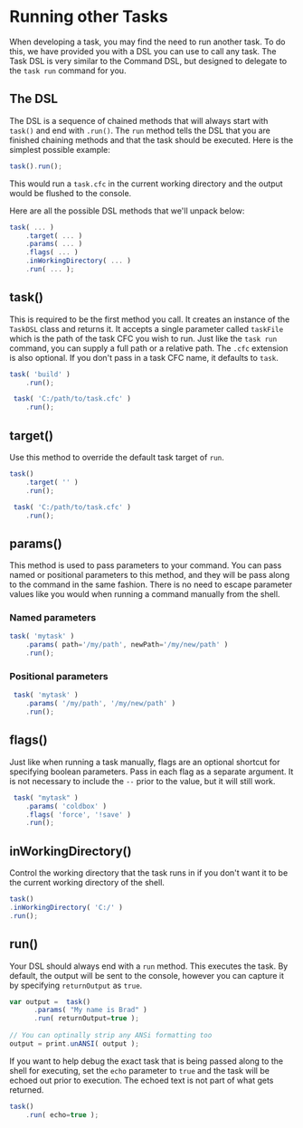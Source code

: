 # Running other Tasks

When developing a task, you may find the need to run another task. To do this, we have provided you with a DSL you can use to call any task.  The Task DSL is very similar to the Command DSL, but designed to delegate to the `task run` command for you.

## The DSL

The DSL is a sequence of chained methods that will always start with `task()` and end with `.run()`. The `run` method tells the DSL that you are finished chaining methods and that the task should be executed. Here is the simplest possible example:

```javascript
task().run();
```

This would run a `task.cfc` in the current working directory and the output would be flushed to the console.

Here are all the possible DSL methods that we'll unpack below:

```javascript
task( ... )
    .target( ... )
    .params( ... )
    .flags( ... )
    .inWorkingDirectory( ... )
    .run( ... );
```

## task\(\)

This is required to be the first method you call. It creates an instance of the `TaskDSL` class and returns it. It accepts a single parameter called `taskFile` which is the path of the task CFC you wish to run. Just like the `task run` command, you can supply a full path or a relative path.  The `.cfc` extension is also optional.  If you don't pass in a task CFC name, it defaults to `task`.

```javascript
task( 'build' )
    .run();

 task( 'C:/path/to/task.cfc' )
    .run();
```

## target\(\)

Use this method to override the default task target of `run`.  

```javascript
task()
    .target( '' )
    .run();

 task( 'C:/path/to/task.cfc' )
    .run();
```

## params\(\)

This method is used to pass parameters to your command. You can pass named or positional parameters to this method, and they will be pass along to the command in the same fashion. There is no need to escape parameter values like you would when running a command manually from the shell.

### Named parameters

```javascript
task( 'mytask' )
    .params( path='/my/path', newPath='/my/new/path' )
    .run();
```

### Positional parameters

```javascript
 task( 'mytask' )
    .params( '/my/path', '/my/new/path' )
    .run();
```

## flags\(\)

Just like when running a  task manually, flags are an optional shortcut for specifying boolean parameters. Pass in each flag as a separate argument. It is not necessary to include the `--` prior to the value, but it will still work.

```javascript
 task( "mytask" )
    .params( 'coldbox' )
    .flags( 'force', '!save' )
    .run();
```

## inWorkingDirectory\(\)

Control the working directory that the task runs in if you don't want it to be the current working directory of the shell.

```javascript
task()
.inWorkingDirectory( 'C:/' )
.run();
```

## run\(\)

Your DSL should always end with a `run` method. This executes the  task. By default, the output will be sent to the console, however you can capture it by specifying `returnOutput` as `true`.

```javascript
var output =  task()
      .params( "My name is Brad" )
      .run( returnOutput=true );
      
// You can optinally strip any ANSi formatting too
output = print.unANSI( output );
```

If you want to help debug the exact  task that is being passed along to the shell for executing, set the `echo` parameter to `true` and the  task will be echoed out prior to execution. The echoed text is not part of what gets returned.

```javascript
task()
    .run( echo=true );
```



